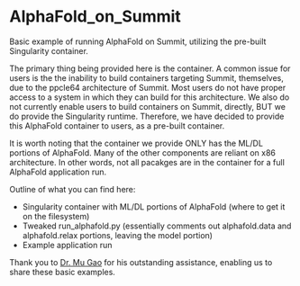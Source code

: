# AlphaFold_on_Summit

Basic example of running AlphaFold on Summit, utilizing the pre-built Singularity container. 

The primary thing being provided here is the container. A common issue for users is the the inability to build containers targeting Summit, themselves, due to the ppcle64 architecture of Summit. Most users do not have proper access to a system in which they can build for this architecture. We also do not currently enable users to build containers on Summit, directly, BUT we do provide the Singularity runtime. Therefore, we have decided to provide this AlphaFold container to users, as a pre-built container.

It is worth noting that the container we provide ONLY has the ML/DL portions of AlphaFold. Many of the other components are reliant on x86 architecture. In other words, not all pacakges are in the container for a full AlphaFold application run. 

Outline of what you can find here:

* Singularity container with ML/DL portions of AlphaFold (where to get it on the filesystem)
* Tweaked run_alphafold.py (essentially comments out alphafold.data and alphafold.relax portions, leaving the model portion)
* Example application run

Thank you to [Dr. Mu Gao](https://biosciences.gatech.edu/people/mu_gao) for his outstanding assistance, enabling us to share these basic examples. 

